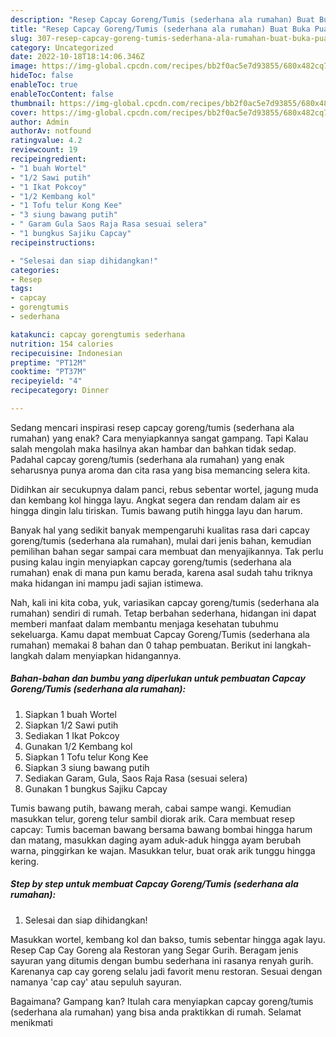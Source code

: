 ```yaml
---
description: "Resep Capcay Goreng/Tumis (sederhana ala rumahan) Buat Buka Puasa"
title: "Resep Capcay Goreng/Tumis (sederhana ala rumahan) Buat Buka Puasa"
slug: 307-resep-capcay-goreng-tumis-sederhana-ala-rumahan-buat-buka-puasa
category: Uncategorized
date: 2022-10-18T18:14:06.346Z
image: https://img-global.cpcdn.com/recipes/bb2f0ac5e7d93855/680x482cq70/capcay-gorengtumis-sederhana-ala-rumahan-foto-resep-utama.jpg
hideToc: false
enableToc: true
enableTocContent: false
thumbnail: https://img-global.cpcdn.com/recipes/bb2f0ac5e7d93855/680x482cq70/capcay-gorengtumis-sederhana-ala-rumahan-foto-resep-utama.jpg
cover: https://img-global.cpcdn.com/recipes/bb2f0ac5e7d93855/680x482cq70/capcay-gorengtumis-sederhana-ala-rumahan-foto-resep-utama.jpg
author: Admin
authorAv: notfound
ratingvalue: 4.2
reviewcount: 19
recipeingredient:
- "1 buah Wortel"
- "1/2 Sawi putih"
- "1 Ikat Pokcoy"
- "1/2 Kembang kol"
- "1 Tofu telur Kong Kee"
- "3 siung bawang putih"
- " Garam Gula Saos Raja Rasa sesuai selera"
- "1 bungkus Sajiku Capcay"
recipeinstructions:

- "Selesai dan siap dihidangkan!"
categories:
- Resep
tags:
- capcay
- gorengtumis
- sederhana

katakunci: capcay gorengtumis sederhana 
nutrition: 154 calories
recipecuisine: Indonesian
preptime: "PT12M"
cooktime: "PT37M"
recipeyield: "4"
recipecategory: Dinner

---
```



Sedang mencari inspirasi resep capcay goreng/tumis (sederhana ala rumahan) yang enak? Cara menyiapkannya sangat gampang. Tapi Kalau salah mengolah maka hasilnya akan hambar dan bahkan tidak sedap. Padahal capcay goreng/tumis (sederhana ala rumahan) yang enak seharusnya punya aroma dan cita rasa yang bisa memancing selera kita.


Didihkan air secukupnya dalam panci, rebus sebentar wortel, jagung muda dan kembang kol hingga layu. Angkat segera dan rendam dalam air es hingga dingin lalu tiriskan. Tumis bawang putih hingga layu dan harum.

Banyak hal yang sedikit banyak mempengaruhi kualitas rasa dari capcay goreng/tumis (sederhana ala rumahan), mulai dari jenis bahan, kemudian pemilihan bahan segar sampai cara membuat dan menyajikannya. Tak perlu pusing kalau ingin menyiapkan capcay goreng/tumis (sederhana ala rumahan) enak di mana pun kamu berada, karena asal sudah tahu triknya maka hidangan ini mampu jadi sajian istimewa.


Nah, kali ini kita coba, yuk, variasikan capcay goreng/tumis (sederhana ala rumahan) sendiri di rumah. Tetap berbahan sederhana, hidangan ini dapat memberi manfaat dalam membantu menjaga kesehatan tubuhmu sekeluarga. Kamu dapat membuat Capcay Goreng/Tumis (sederhana ala rumahan) memakai 8 bahan dan 0 tahap pembuatan. Berikut ini langkah-langkah dalam menyiapkan hidangannya.

<!--inarticleads1-->

##### Bahan-bahan dan bumbu yang diperlukan untuk pembuatan Capcay Goreng/Tumis (sederhana ala rumahan):

1. Siapkan 1 buah Wortel
1. Siapkan 1/2 Sawi putih
1. Sediakan 1 Ikat Pokcoy
1. Gunakan 1/2 Kembang kol
1. Siapkan 1 Tofu telur Kong Kee
1. Siapkan 3 siung bawang putih
1. Sediakan  Garam, Gula, Saos Raja Rasa (sesuai selera)
1. Gunakan 1 bungkus Sajiku Capcay


Tumis bawang putih, bawang merah, cabai sampe wangi. Kemudian masukkan telur, goreng telur sambil diorak arik. Cara membuat resep capcay: Tumis baceman bawang bersama bawang bombai hingga harum dan matang, masukkan daging ayam aduk-aduk hingga ayam berubah warna, pinggirkan ke wajan. Masukkan telur, buat orak arik tunggu hingga kering. 

<!--inarticleads2-->

##### Step by step untuk membuat Capcay Goreng/Tumis (sederhana ala rumahan):


1. Selesai dan siap dihidangkan!

Masukkan wortel, kembang kol dan bakso, tumis sebentar hingga agak layu. Resep Cap Cay Goreng ala Restoran yang Segar Gurih. Beragam jenis sayuran yang ditumis dengan bumbu sederhana ini rasanya renyah gurih. Karenanya cap cay goreng selalu jadi favorit menu restoran. Sesuai dengan namanya &#39;cap cay&#39; atau sepuluh sayuran. 

Bagaimana? Gampang kan? Itulah cara menyiapkan capcay goreng/tumis (sederhana ala rumahan) yang bisa anda praktikkan di rumah. Selamat menikmati
